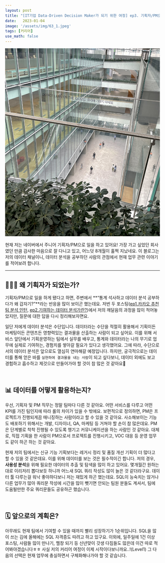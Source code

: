 ```yaml
---
layout: post
title: "[IT기업 Data-Driven Decision Maker가 되기 위한 여정] ep3. 기획자/PM으로의 시작"
date:   2023-01-04
image: '/assets/img/63_1.jpeg'
tags: [커리어]
use_math: false
---
```

<img src="/assets/img/63_1.jpeg" width="800px">

현재 저는 네이버에서 주니어 기획자/PM으로 일을 하고 있어요! 가장 가고 싶었던 회사였던 만큼 감사한 마음으로 잘 다니고 있고, 어느덧 8개월이 훌쩍 지났네요. 이 블로그는 저의 데이터 채널이니, 데이터 분석을 공부하던 사람의 관점에서 현재 업무 관련 이야기를 적어보려 합니다.
<br>

---

## 👩🏻‍💻 왜 기획자가 되었는가?

기획자/PM으로 일을 하게 됐다고 하면, 주변에서 **“통계 석사하고 데이터 분석 공부하다가 왜 갑자기?”**라는 반응을 많이 보이곤 했는데요. 저번 두 포스팅([ep1.카카오 추천팀 분석 인턴](https://soohee410.github.io/daily6), [ep2.기여하는 데이터 분석가란?](https://soohee410.github.io/daily7))에서 저의 깨달음의 과정을 많이 적어놓았지만, 질문에 대한 답을 다시 정리해보자면요.

일단 저에게 데이터 분석은 수단입니다. 데이터라는 수단을 적절히 활용해서 기획이든 마케팅이든 콘텐츠든 영향력있는 결과물을 산출하는 사람이 되고 싶어요. 이를 위해 서비스 앞단에서 기획운영하는 팀에서 실무를 배우고, 통계와 데이터라는 나의 무기로 업무에 실제로 기여하는, 경험치를 쌓아갈 필요가 있다고 생각했어요. 그에 따라, 수단으로서의 데이터 분석은 앞으로도 열심히 연마해갈 예정입니다. 하지만, 궁극적으로는 데이터를 통해 얻은 바를 ``실현하여 결과물을 내는 사람``이 되고 싶다보니, 데이터 외에도 보고 경험하고 흡수하고 제것으로 만들어가야 할 것이 참 많은 것 같아요🤪

<br>

## 📊 데이터를 어떻게 활용하는지?

우선, 기획자 및 PM 직무는 정말 팀마다 다른 것 같아요. 어떤 서비스를 다루고 어떤 KPI를 가진 팀인지에 따라 롤의 차이가 있을 수 밖에요. 보편적으로 정의하면, PM은 프로젝트가 진행되게끔 매니징하는 사람이라고 할 수 있을 것 같아요. 사소해보이는 기능도 배포하기 위해서는 개발, 디자이너, QA, 마케팅 등 거쳐야 할 손이 참 많은데요. PM은 단계별로 착착 진행될 수 있도록 챙기고 커뮤니케이션을 하는 사람인 것 같아요. 대체로, 직접 기획을 한 사람이 PM으로서 프로젝트를 진행시키고, VOC 대응 등 운영 업무도 같이 하곤 하는 것 같아요.

현재 저의 팀에서는 신규 기능 기획보다는 레거시 정리 및 품질 개선 기획이 더 많다고 할 수 있을 것 같은데요. 이를 위해 데이터를 보는 것은 필수적이긴 합니다. 저의 경우, **사용성 분석**을 위해 필요한 데이터의 추출 및 탐색을 많이 하고 있어요. 몇개월간 원하는대로 이리저리 뽑다보듯 하니까 어느새 SQL 쿼리 작성도 많이 늘은 것 같더라구요. 데이터 툴 다루는걸 워낙 좋아하다보니 저는 재밌게 하곤 했는데요. SQL이 능숙치는 않거나 다른 업무가 많아 쿼리문 작성에 시간을 많이 뺏기면 안되는 팀원 분들도 계셔서, 팀에 도움될만한 주요 쿼리문들도 공유하곤 했습니다.

<br>

## 🗓 앞으로의 계획은?

아무래도 현재 팀에서 기여할 수 있을 때까지 빨리 성장하기가 1순위입니다. SQL을 많이 쓰는 김에 올해에는 SQL 자격증도 따려고 하고 있구요. 이외에, 일주일에 1건 이상 포스팅, 사람들 많이 만나기, 헬창 되기 등 신년맞이 갓생 다짐들도 많은데 이건 따로 적어봐야겠습니다ㅎㅎ 사실 저의 커리어 여정이 이제 시작이다보니까요..!(Level1) 그 다음의 선택은 현재 업무에 충실하면서 구체화해나가야 할 것 같습니다.

<br>
